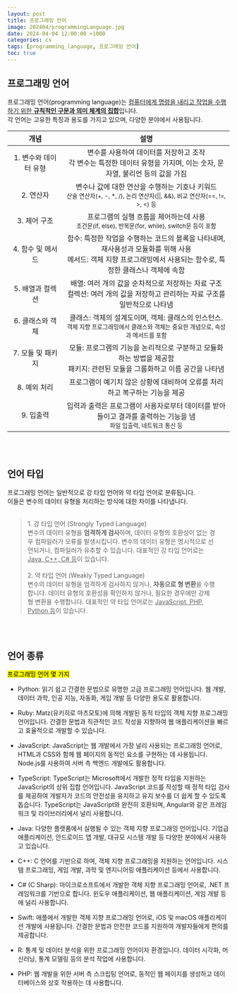```yaml
---
layout: post
title: 프로그래밍 언어
image: 202404/programmingLanguage.jpg
date: 2024-04-04 12:00:00 +1000
categories: cs
tags: [programming_language, 프로그래밍 언어]
toc: true
---
```

<style>
    table td:first-child { width: 25%; }
    blockquote { width: 85%; margin: auto; }
</style>

## 프로그래밍 언어
프로그래밍 언어(programming language)는 <u>컴퓨터에게 명령을 내리고 작업을 수행하기 위한 <strong>규칙적인 구문과 의미 체계의 집합</strong></u>입니다. <br>
각 언어는 고유한 특징과 용도를 가지고 있으며, 다양한 분야에서 사용됩니다. 

| 개념 | 설명 |
|:---:|:---:|
| 1. 변수와 데이터 유형 | 변수를 사용하여 데이터를 저장하고 조작 <br> 각 변수는 특정한 데이터 유형을 가지며, 이는 숫자, 문자열, 불리언 등의 값을 가짐 |
| 2. 연산자 | 변수나 값에 대한 연산을 수행하는 기호나 키워드 <br> <small>산술 연산자(+, -, *, /), 논리 연산자(\|\|, &&), 비교 연산자(==, !=, >, <) 등</small> |
| 3. 제어 구조 | 프로그램의 실행 흐름을 제어하는데 사용  <br> <small>조건문(if, else), 반복문(for, while), switch문 등이 포함</small> |
| 4. 함수 및 메서드 | 함수: 특정한 작업을 수행하는 코드의 블록을 나타내며, 재사용성과 모듈화를 위해 사용 <br> 메서드: 객체 지향 프로그래밍에서 사용되는 함수로, 특정한 클래스나 객체에 속함 |
| 5. 배열과 컬렉션 | 배열: 여러 개의 값을 순차적으로 저장하는 자료 구조 <br> 컬렉션: 여러 개의 값을 저장하고 관리하는 자료 구조를 일반적으로 나타냄 |
| 6. 클래스와 객체 | 클래스: 객체의 설계도이며, 객체: 클래스의 인스턴스. <br> <small>객체 지향 프로그래밍에서 클래스와 객체는 중요한 개념으로, 속성과 메서드를 포함</small> |
| 7. 모듈 및 패키지 | 모듈: 프로그램의 기능을 논리적으로 구분하고 모듈화하는 방법을 제공함 <br> 패키지: 관련된 모듈을 그룹화하고 이름 공간을 나타냄 |
| 8. 예외 처리 | 프로그램이 예기치 않은 상황에 대비하여 오류를 처리하고 복구하는 기능을 제공 |
| 9. 입출력 | 입력과 출력은 프로그램이 사용자로부터 데이터를 받아들이고 결과를 출력하는 기능을 냄 <br> <small>파일 입출력, 네트워크 통신 등</small> |


<br><br>

## 언어 타입
프로그래밍 언어는 일반적으로 강 타입 언어와 약 타입 언어로 분류됩니다. <br>
이들은 변수의 데이터 유형을 처리하는 방식에 대한 차이를 나타냅니다.

<br>

<blockquote>
1. 강 타입 언어 (Strongly Typed Language) <br>
변수의 데이터 유형을 <strong>엄격하게 검사</strong>하며, 데이터 유형의 호환성이 없는 경우 컴파일러가 오류를 발생시킵니다.
변수의 데이터 유형은 명시적으로 선언되거나, 컴파일러가 유추할 수 있습니다.
대표적인 강 타입 언어로는 <u>Java, C++, C# 등</u>이 있습니다.
<br><br>
2. 약 타입 언어 (Weakly Typed Language) <br>
변수의 데이터 유형을 엄격하게 검사하지 않거나, <strong>자동으로 형 변환</strong>을 수행합니다.
데이터 유형의 호환성을 확인하지 않거나, 필요한 경우에만 강제 형 변환을 수행합니다.
대표적인 약 타입 언어로는 <u>JavaScript, PHP, Python 등</u>이 있습니다.
</blockquote>


<br><br>


## 언어 종류
<mark>프로그래밍 언어 몇 가지</mark>

- Python: 읽기 쉽고 간결한 문법으로 유명한 고급 프로그래밍 언어입니다. 웹 개발, 데이터 과학, 인공 지능, 자동화, 게임 개발 등 다양한 용도로 활용합니다.

- Ruby: Matz(유키히로 마츠모토)에 의해 개발된 동적 타입의 객체 지향 프로그래밍 언어입니다. 간결한 문법과 직관적인 코드 작성을 지향하여 웹 애플리케이션을 빠르고 효율적으로 개발할 수 있습니다.

- JavaScript: JavaScript는 웹 개발에서 가장 널리 사용되는 프로그래밍 언어로, HTML과 CSS와 함께 웹 페이지의 동적인 요소를 구현하는 데 사용됩니다. Node.js를 사용하여 서버 측 백엔드 개발에도 활용합니다.

- TypeScript: TypeScript는 Microsoft에서 개발한 정적 타입을 지원하는 JavaScript의 상위 집합 언어입니다. JavaScript 코드를 작성할 때 정적 타입 검사를 제공하여 개발자가 코드의 안전성을 유지하고 유지 보수를 더 쉽게 할 수 있도록 돕습니다. TypeScript는 JavaScript와 완전히 호환되며, Angular와 같은 프레임워크 및 라이브러리에서 널리 사용합니다.

- Java: 다양한 플랫폼에서 실행될 수 있는 객체 지향 프로그래밍 언어입니다. 기업급 애플리케이션, 안드로이드 앱 개발, 대규모 시스템 개발 등 다양한 분야에서 사용하고 있습니다.

- C++: C 언어를 기반으로 하며, 객체 지향 프로그래밍을 지원하는 언어입니다. 시스템 프로그래밍, 게임 개발, 과학 및 엔지니어링 애플리케이션 등에서 사용합니다.

- C# (C Sharp): 마이크로소프트에서 개발한 객체 지향 프로그래밍 언어로, .NET 프레임워크를 기반으로 합니다. 윈도우 애플리케이션, 웹 애플리케이션, 게임 개발 등에 널리 사용합니다.

- Swift: 애플에서 개발한 객체 지향 프로그래밍 언어로, iOS 및 macOS 애플리케이션 개발에 사용됩니다. 간결한 문법과 안전한 코드를 지원하여 개발자들에게 편의를 제공합니다.

- R: 통계 및 데이터 분석을 위한 프로그래밍 언어이자 환경입니다. 데이터 시각화, 머신러닝, 통계 모델링 등의 분석 작업에 사용합니다.

- PHP: 웹 개발을 위한 서버 측 스크립팅 언어로, 동적인 웹 페이지를 생성하고 데이터베이스와 상호 작용하는 데 사용합니다.